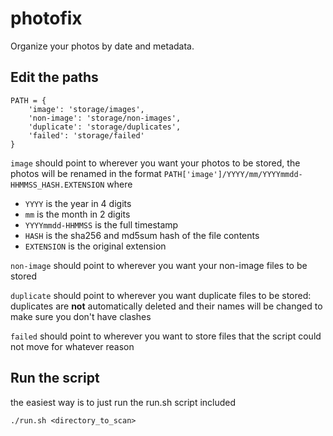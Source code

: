 # photofix
Organize your photos by date and metadata.

## Edit the paths

```
PATH = {
    'image': 'storage/images',
    'non-image': 'storage/non-images',
    'duplicate': 'storage/duplicates',
    'failed': 'storage/failed'
}
```

`image` should point to wherever you want your photos to be stored, the photos
will be renamed in the format `PATH['image']/YYYY/mm/YYYYmmdd-HHMMSS_HASH.EXTENSION`
where

- `YYYY` is the year in 4 digits
- `mm` is the month in 2 digits
- `YYYYmmdd-HHMMSS` is the full timestamp
- `HASH` is the sha256 and md5sum hash of the file contents
- `EXTENSION` is the original extension

`non-image` should point to wherever you want your non-image files to be stored

`duplicate` should point to wherever you want duplicate files to be stored:
duplicates are **not** automatically deleted and their names will be changed
to make sure you don't have clashes

`failed` should point to wherever you want to store files that the script
could not move for whatever reason


## Run the script

the easiest way is to just run the run.sh script included

```
./run.sh <directory_to_scan>
```
